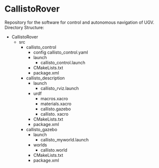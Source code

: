 # CallistoRover
Repository for the software for control and autonomous navigation of UGV.
Directory Structure: 
- CallistoRover
  - src 
    - callisto_control
      - config 
        callisto_control.yaml
      - launch 
        - callisto_control.launch
      - CMakeLists.txt
      - package.xml
    - callisto_description 
      - launch 
        - callisto_rviz.launch
      - urdf 
        - macros.xacro 
        - materials.xacro 
        - callisto.gazebo
        - callisto. xacro 
       - CMakeLists.txt
       - package.xml
     - callisto_gazebo
       - launch
         - callisto_myworld.launch
       - worlds
         - callisto.world
       - CMakeLists.txt
       - package.xml

